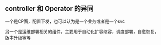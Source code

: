 ## controller 和 Operator 的异同

一个是CP面，配置下发，也可以认为是一个业务或者是一个svc

另一个是运维部署相关的组件，主要用于自动化扩容缩容，调度部署，自愈恢复，版本升级等等